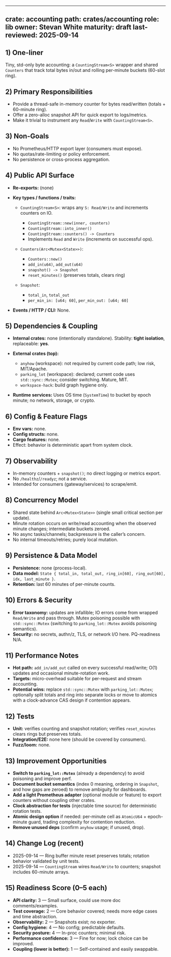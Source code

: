 ---

crate: accounting
path: crates/accounting
role: lib
owner: Stevan White
maturity: draft
last-reviewed: 2025-09-14
-------------------------

## 1) One-liner

Tiny, std-only byte accounting: a `CountingStream<S>` wrapper and shared `Counters` that track total bytes in/out and rolling per-minute buckets (60-slot ring).

## 2) Primary Responsibilities

* Provide a thread-safe in-memory counter for bytes read/written (totals + 60-minute ring).
* Offer a zero-alloc snapshot API for quick export to logs/metrics.
* Make it trivial to instrument any `Read`/`Write` with `CountingStream<S>`.

## 3) Non-Goals

* No Prometheus/HTTP export layer (consumers must expose).
* No quotas/rate-limiting or policy enforcement.
* No persistence or cross-process aggregation.

## 4) Public API Surface

* **Re-exports:** (none)
* **Key types / functions / traits:**

  * `CountingStream<S>`: wraps any `S: Read/Write` and increments counters on IO.

    * `CountingStream::new(inner, counters)`
    * `CountingStream::into_inner()`
    * `CountingStream::counters() -> Counters`
    * Implements `Read` and `Write` (increments on successful ops).
  * `Counters(Arc<Mutex<State>>)`:

    * `Counters::new()`
    * `add_in(u64)`, `add_out(u64)`
    * `snapshot() -> Snapshot`
    * `reset_minutes()` (preserves totals, clears ring)
  * `Snapshot`:

    * `total_in`, `total_out`
    * `per_min_in: [u64; 60]`, `per_min_out: [u64; 60]`
* **Events / HTTP / CLI:** None.

## 5) Dependencies & Coupling

* **Internal crates:** none (intentionally standalone). Stability: **tight isolation**, replaceable: **yes**.
* **External crates (top):**

  * `anyhow` (workspace): not required by current code path; low risk, MIT/Apache.
  * `parking_lot` (workspace): declared; current code uses `std::sync::Mutex`; consider switching. Mature, MIT.
  * `workspace-hack`: build graph hygiene only.
* **Runtime services:** Uses OS time (`SystemTime`) to bucket by epoch minute; no network, storage, or crypto.

## 6) Config & Feature Flags

* **Env vars:** none.
* **Config structs:** none.
* **Cargo features:** none.
* Effect: behavior is deterministic apart from system clock.

## 7) Observability

* In-memory counters + `snapshot()`; no direct logging or metrics export.
* No `/healthz`/`/readyz`; not a service.
* Intended for consumers (gateway/services) to scrape/emit.

## 8) Concurrency Model

* Shared state behind `Arc<Mutex<State>>` (single small critical section per update).
* Minute rotation occurs on write/read accounting when the observed minute changes; intermediate buckets zeroed.
* No async tasks/channels; backpressure is the caller’s concern.
* No internal timeouts/retries; purely local mutation.

## 9) Persistence & Data Model

* **Persistence:** none (process-local).
* **Data model:** `State { total_in, total_out, ring_in[60], ring_out[60], idx, last_minute }`.
* **Retention:** last 60 minutes of per-minute counts.

## 10) Errors & Security

* **Error taxonomy:** updates are infallible; IO errors come from wrapped `Read/Write` and pass through. Mutex poisoning possible with `std::sync::Mutex` (switching to `parking_lot::Mutex` avoids poisoning semantics).
* **Security:** no secrets, authn/z, TLS, or network I/O here. PQ-readiness N/A.

## 11) Performance Notes

* **Hot path:** `add_in/add_out` called on every successful read/write; O(1) updates and occasional minute-rotation work.
* **Targets:** micro-overhead suitable for per-request and stream accounting.
* **Potential wins:** replace `std::sync::Mutex` with `parking_lot::Mutex`; optionally split totals and ring into separate locks or move to atomics with a clock-advance CAS design if contention appears.

## 12) Tests

* **Unit:** verifies counting and snapshot rotation; verifies `reset_minutes` clears rings but preserves totals.
* **Integration/E2E:** none here (should be covered by consumers).
* **Fuzz/loom:** none.

## 13) Improvement Opportunities

* **Switch to `parking_lot::Mutex`** (already a dependency) to avoid poisoning and improve perf.
* **Document bucket semantics** (index 0 meaning, ordering in `Snapshot`, and how gaps are zeroed) to remove ambiguity for dashboards.
* **Add a light Prometheus adapter** (optional module or feature) to export counters without coupling other crates.
* **Clock abstraction for tests** (injectable time source) for deterministic rotation tests.
* **Atomic design option** if needed: per-minute cell as `AtomicU64` + epoch-minute guard, trading complexity for contention reduction.
* **Remove unused deps** (confirm `anyhow` usage; if unused, drop).

## 14) Change Log (recent)

* 2025-09-14 — Ring buffer minute reset preserves totals; rotation behavior validated by unit tests.
* 2025-09-14 — `CountingStream` wires `Read/Write` to counters; snapshot includes 60-minute arrays.

## 15) Readiness Score (0–5 each)

* **API clarity:** 3 — Small surface, could use more doc comments/examples.
* **Test coverage:** 2 — Core behavior covered; needs more edge cases and time abstraction.
* **Observability:** 2 — Snapshots exist; no exporter.
* **Config hygiene:** 4 — No config; predictable defaults.
* **Security posture:** 4 — In-proc counters; minimal risk.
* **Performance confidence:** 3 — Fine for now; lock choice can be improved.
* **Coupling (lower is better):** 1 — Self-contained and easily swappable.
